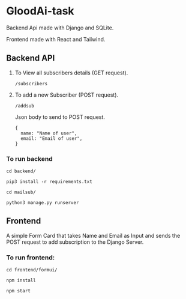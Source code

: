 # GloodAi-task

Backend Api made with Django and SQLite.

Frontend made with React and Tailwind.

## Backend API

1. To View all subscribers details (GET request).  
      
    ```/subscribers```
    
2. To add a new Subscriber (POST request).  
     
   ```/addsub```
    
    Json body to send to POST request.  
    ```
    {
      name: "Name of user",
      email: "Email of user",
    }
    ```
    
### To run backend

```
cd backend/

pip3 install -r requirements.txt

cd mailsub/

python3 manage.py runserver
```

## Frontend

A simple Form Card that takes Name and Email as Input and sends the POST request to add subscription to the Django Server.

### To run frontend:

```
cd frontend/formui/

npm install

npm start
```
